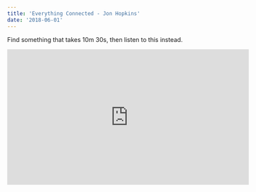```yaml
---
title: 'Everything Connected - Jon Hopkins'
date: '2018-06-01'
---
```


Find something that takes 10m 30s, then listen to this instead.

<iframe width="560" height="315" src="https://www.youtube.com/embed/qVfeCJMf5kE" frameborder="0" allow="autoplay; encrypted-media" allowfullscreen></iframe>
